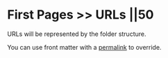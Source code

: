 # First Pages >> URLs ||50

URLs will be represented by the folder structure.

You can use front matter with a [permalink](https://www.11ty.dev/docs/permalinks/) to override.
